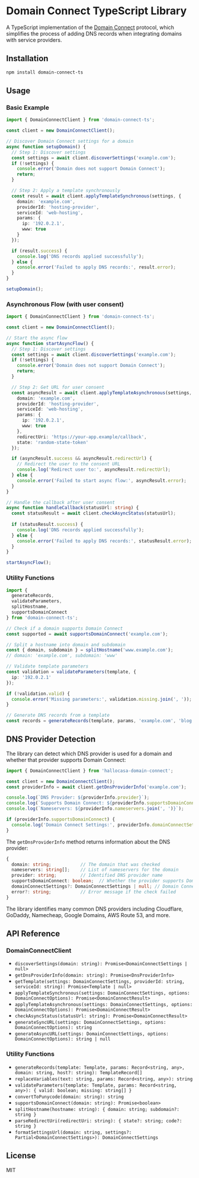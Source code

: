 # Domain Connect TypeScript Library

A TypeScript implementation of the [Domain Connect](https://www.domainconnect.org/) protocol, which simplifies the process of adding DNS records when integrating domains with service providers.

## Installation

```bash
npm install domain-connect-ts
```

## Usage

### Basic Example

```typescript
import { DomainConnectClient } from 'domain-connect-ts';

const client = new DomainConnectClient();

// Discover Domain Connect settings for a domain
async function setupDomain() {
  // Step 1: Discover settings
  const settings = await client.discoverSettings('example.com');
  if (!settings) {
    console.error('Domain does not support Domain Connect');
    return;
  }

  // Step 2: Apply a template synchronously
  const result = await client.applyTemplateSynchronous(settings, {
    domain: 'example.com',
    providerId: 'hosting-provider',
    serviceId: 'web-hosting',
    params: {
      ip: '192.0.2.1',
      www: true
    }
  });

  if (result.success) {
    console.log('DNS records applied successfully');
  } else {
    console.error('Failed to apply DNS records:', result.error);
  }
}

setupDomain();
```

### Asynchronous Flow (with user consent)

```typescript
import { DomainConnectClient } from 'domain-connect-ts';

const client = new DomainConnectClient();

// Start the async flow
async function startAsyncFlow() {
  // Step 1: Discover settings
  const settings = await client.discoverSettings('example.com');
  if (!settings) {
    console.error('Domain does not support Domain Connect');
    return;
  }

  // Step 2: Get URL for user consent
  const asyncResult = await client.applyTemplateAsynchronous(settings, {
    domain: 'example.com',
    providerId: 'hosting-provider',
    serviceId: 'web-hosting',
    params: {
      ip: '192.0.2.1',
      www: true
    },
    redirectUri: 'https://your-app.example/callback',
    state: 'random-state-token'
  });

  if (asyncResult.success && asyncResult.redirectUrl) {
    // Redirect the user to the consent URL
    console.log('Redirect user to:', asyncResult.redirectUrl);
  } else {
    console.error('Failed to start async flow:', asyncResult.error);
  }
}

// Handle the callback after user consent
async function handleCallback(statusUrl: string) {
  const statusResult = await client.checkAsyncStatus(statusUrl);
  
  if (statusResult.success) {
    console.log('DNS records applied successfully');
  } else {
    console.error('Failed to apply DNS records:', statusResult.error);
  }
}

startAsyncFlow();
```

### Utility Functions

```typescript
import { 
  generateRecords, 
  validateParameters, 
  splitHostname,
  supportsDomainConnect
} from 'domain-connect-ts';

// Check if a domain supports Domain Connect
const supported = await supportsDomainConnect('example.com');

// Split a hostname into domain and subdomain
const { domain, subdomain } = splitHostname('www.example.com');
// domain: 'example.com', subdomain: 'www'

// Validate template parameters
const validation = validateParameters(template, {
  ip: '192.0.2.1'
});

if (!validation.valid) {
  console.error('Missing parameters:', validation.missing.join(', '));
}

// Generate DNS records from a template
const records = generateRecords(template, params, 'example.com', 'blog');
```

## DNS Provider Detection

The library can detect which DNS provider is used for a domain and whether that provider supports Domain Connect:

```typescript
import { DomainConnectClient } from 'hallocasa-domain-connect';

const client = new DomainConnectClient();
const providerInfo = await client.getDnsProviderInfo('example.com');

console.log(`DNS Provider: ${providerInfo.provider}`);
console.log(`Supports Domain Connect: ${providerInfo.supportsDomainConnect}`);
console.log(`Nameservers: ${providerInfo.nameservers.join(', ')}`);

if (providerInfo.supportsDomainConnect) {
  console.log('Domain Connect Settings:', providerInfo.domainConnectSettings);
}
```

The `getDnsProviderInfo` method returns information about the DNS provider:

```typescript
{
  domain: string;           // The domain that was checked
  nameservers: string[];    // List of nameservers for the domain
  provider: string;         // Identified DNS provider name
  supportsDomainConnect: boolean;  // Whether the provider supports Domain Connect
  domainConnectSettings?: DomainConnectSettings | null; // Domain Connect settings if supported
  error?: string;           // Error message if the check failed
}
```

The library identifies many common DNS providers including Cloudflare, GoDaddy, Namecheap, Google Domains, AWS Route 53, and more.

## API Reference

### DomainConnectClient

* `discoverSettings(domain: string): Promise<DomainConnectSettings | null>`
* `getDnsProviderInfo(domain: string): Promise<DnsProviderInfo>`
* `getTemplate(settings: DomainConnectSettings, providerId: string, serviceId: string): Promise<Template | null>`
* `applyTemplateSynchronous(settings: DomainConnectSettings, options: DomainConnectOptions): Promise<DomainConnectResult>`
* `applyTemplateAsynchronous(settings: DomainConnectSettings, options: DomainConnectOptions): Promise<DomainConnectResult>`
* `checkAsyncStatus(statusUrl: string): Promise<DomainConnectResult>`
* `generateSyncURL(settings: DomainConnectSettings, options: DomainConnectOptions): string`
* `generateAsyncURL(settings: DomainConnectSettings, options: DomainConnectOptions): string | null`

### Utility Functions

* `generateRecords(template: Template, params: Record<string, any>, domain: string, host?: string): TemplateRecord[]`
* `replaceVariables(text: string, params: Record<string, any>): string`
* `validateParameters(template: Template, params: Record<string, any>): { valid: boolean; missing: string[] }`
* `convertToPunycode(domain: string): string`
* `supportsDomainConnect(domain: string): Promise<boolean>`
* `splitHostname(hostname: string): { domain: string; subdomain?: string }`
* `parseRedirectUri(redirectUri: string): { state?: string; code?: string }`
* `formatSettingsUrl(domain: string, settings?: Partial<DomainConnectSettings>): DomainConnectSettings`

## License

MIT